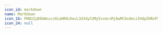 ```yaml
---
icon_id: markdown
name: Markdown
icon_16: PHN2ZyB4bWxucz0iaHR0cDovL3d3dy53My5vcmcvMjAwMC9zdmciIHdpZHRoPSIxNiIgaGVpZ2h0PSIxNiIgdmlld0JveD0iMCAwIDE2IDE2Ij48cGF0aCBmaWxsLXJ1bGU9ImV2ZW5vZGQiIGQ9Ik0xNC44NSAzSDEuMTVDLjUyIDMgMCAzLjUyIDAgNC4xNXY3LjY5QzAgMTIuNDguNTIgMTMgMS4xNSAxM2gxMy42OWMuNjQgMCAxLjE1LS41MiAxLjE1LTEuMTV2LTcuN0MxNiAzLjUyIDE1LjQ4IDMgMTQuODUgM3pNOSAxMUg3VjhMNS41IDkuOTIgNCA4djNIMlY1aDJsMS41IDJMNyA1aDJ2NnptMi45OS41TDkuNSA4SDExVjVoMnYzaDEuNWwtMi41MSAzLjV6Ii8+PC9zdmc+
icon_24: null
---
```


